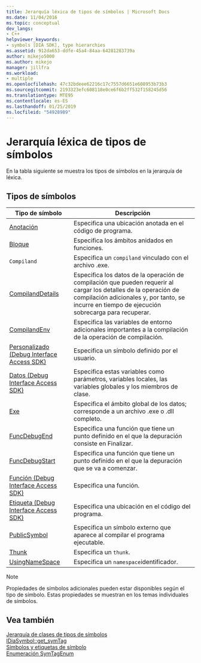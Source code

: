 ```yaml
---
title: Jerarquía léxica de tipos de símbolos | Microsoft Docs
ms.date: 11/04/2016
ms.topic: conceptual
dev_langs:
- C++
helpviewer_keywords:
- symbols [DIA SDK], type hierarchies
ms.assetid: 912da653-ddfe-45a4-84aa-64281283739a
author: mikejo5000
ms.author: mikejo
manager: jillfra
ms.workload:
- multiple
ms.openlocfilehash: 47c32bdeee62216c17c7557d6651e608953b73b3
ms.sourcegitcommit: 2193323efc608118e0ce6f6b2ff532f158245d56
ms.translationtype: MTE95
ms.contentlocale: es-ES
ms.lasthandoff: 01/25/2019
ms.locfileid: "54928989"
---
```

# <a name="lexical-hierarchy-of-symbol-types"></a>Jerarquía léxica de tipos de símbolos
En la tabla siguiente se muestra los tipos de símbolos en la jerarquía de léxica.  
  
## <a name="symbol-types"></a>Tipos de símbolos  
  
|Tipo de símbolo|Descripción|  
|-----------------|-----------------|  
|[Anotación](../../debugger/debug-interface-access/annotation.md)|Especifica una ubicación anotada en el código de programa.|  
|[Bloque](../../debugger/debug-interface-access/block.md)|Especifica los ámbitos anidados en funciones.|  
|`Compiland`|Especifica un `compiland` vinculado con el archivo .exe.|  
|[CompilandDetails](../../debugger/debug-interface-access/compilanddetails.md)|Especifica los datos de la operación de compilación que pueden requerir al cargar los detalles de la operación de compilación adicionales y, por tanto, se incurre en tiempo de ejecución sobrecarga para recuperar.|  
|[CompilandEnv](../../debugger/debug-interface-access/compilandenv.md)|Especifica las variables de entorno adicionales importantes a la compilación de la operación de compilación.|  
|[Personalizado (Debug Interface Access SDK)](../../debugger/debug-interface-access/custom-debug-interface-access-sdk.md)|Especifica un símbolo definido por el usuario.|  
|[Datos (Debug Interface Access SDK)](../../debugger/debug-interface-access/data-debug-interface-access-sdk.md)|Especifica estas variables como parámetros, variables locales, las variables globales y los miembros de clase.|  
|[Exe](../../debugger/debug-interface-access/exe.md)|Especifica el ámbito global de los datos; corresponde a un archivo .exe o .dll completo.|  
|[FuncDebugEnd](../../debugger/debug-interface-access/funcdebugend.md)|Especifica una función que tiene un punto definido en el que la depuración consiste en Finalizar.|  
|[FuncDebugStart](../../debugger/debug-interface-access/funcdebugstart.md)|Especifica una función que tiene un punto definido en el que la depuración que se va a comenzar.|  
|[Función (Debug Interface Access SDK)](../../debugger/debug-interface-access/function-debug-interface-access-sdk.md)|Especifica una función.|  
|[Etiqueta (Debug Interface Access SDK)](../../debugger/debug-interface-access/label-debug-interface-access-sdk.md)|Especifica una ubicación en el código del programa.|  
|[PublicSymbol](../../debugger/debug-interface-access/publicsymbol.md)|Especifica un símbolo externo que aparece al compilar el programa ejecutable.|  
|[Thunk](../../debugger/debug-interface-access/thunk.md)|Especifica un `thunk`.|  
|[UsingNameSpace](../../debugger/debug-interface-access/usingnamespace.md)|Especifica un `namespace`identificador.|  
  
> [!NOTE]
>  Propiedades de símbolos adicionales pueden estar disponibles según el tipo de símbolo. Estas propiedades se muestran en los temas individuales de símbolos.  
  
## <a name="see-also"></a>Vea también  
 [Jerarquía de clases de tipos de símbolos](../../debugger/debug-interface-access/class-hierarchy-of-symbol-types.md)   
 [IDiaSymbol::get_symTag](../../debugger/debug-interface-access/idiasymbol-get-symtag.md)   
 [Símbolos y etiquetas de símbolo](../../debugger/debug-interface-access/symbols-and-symbol-tags.md)   
 [Enumeración SymTagEnum](../../debugger/debug-interface-access/symtagenum.md)